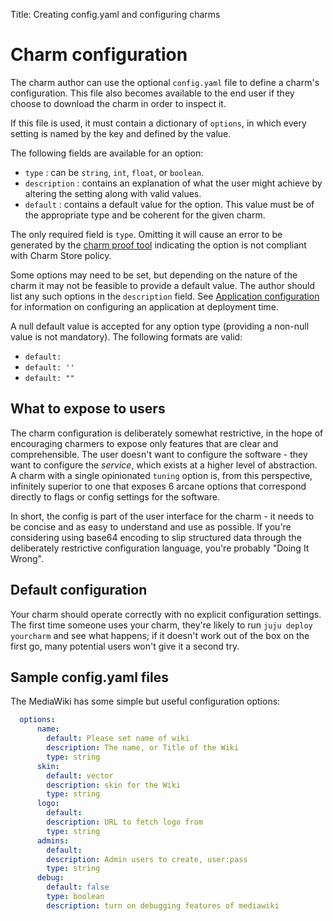 Title: Creating config.yaml and configuring charms

# Charm configuration

The charm author can use the optional `config.yaml` file to define a charm's
configuration. This file also becomes available to the end user if they choose
to download the charm in order to inspect it.

If this file is used, it must contain a dictionary of `options`, in which every
setting is named by the key and defined by the value.

The following fields are available for an option:

 - `type` : can be `string`, `int`, `float`, or `boolean`.
 - `description` : contains an explanation of what the user might achieve by
  altering the setting along with valid values.
 - `default` : contains a default value for the option. This value must be of
  the appropriate type and be coherent for the given charm.

The only required field is `type`. Omitting it will cause an error to be
generated by the [charm proof tool](tools-charm-tools.html#proof) indicating
the option is not compliant with Charm Store policy.

Some options may need to be set, but depending on the nature of the charm it
may not be feasible to provide a default value. The author should list any such
options in the `description` field. See
[Application configuration](../charms-config.html) for information on
configuring an application at deployment time.

A null default value is accepted for any option type (providing a non-null
value is not mandatory). The following formats are valid:

 - `default:`
 - `default: ''`
 - `default: ""`

## What to expose to users

The charm configuration is deliberately somewhat restrictive, in the hope of
encouraging charmers to expose only features that are clear and comprehensible.
The user doesn't want to configure the software - they want to configure the
_service_, which exists at a higher level of abstraction. A charm with a single
opinionated `tuning` option is, from this perspective, infinitely superior to
one that exposes 6 arcane options that correspond directly to flags or config
settings for the software.

In short, the config is part of the user interface for the charm - it needs to
be concise and as easy to understand and use as possible. If you're considering
using base64 encoding to slip structured data through the deliberately
restrictive configuration language, you're probably "Doing It Wrong".

## Default configuration

Your charm should operate correctly with no explicit configuration settings. The
first time someone uses your charm, they're likely to run `juju deploy
yourcharm` and see what happens; if it doesn't work out of the box on the first
go, many potential users won't give it a second try.

## Sample config.yaml files

The MediaWiki has some simple but useful configuration options:

```yaml
  options:
      name:
        default: Please set name of wiki
        description: The name, or Title of the Wiki
        type: string
      skin:
        default: vector
        description: skin for the Wiki
        type: string
      logo:
        default:
        description: URL to fetch logo from
        type: string
      admins:
        default:
        description: Admin users to create, user:pass
        type: string
      debug:
        default: false
        type: boolean
        description: turn on debugging features of mediawiki
```
